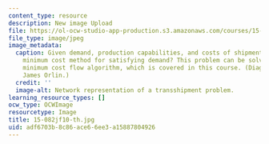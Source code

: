 ```yaml
---
content_type: resource
description: New image Upload
file: https://ol-ocw-studio-app-production.s3.amazonaws.com/courses/15-082j-network-optimization-fall-2010/adf6703b8c86ace66ee3a15887804926_15-082jf10-th.jpg
file_type: image/jpeg
image_metadata:
  caption: Given demand, production capabilities, and costs of shipment, what is the
    minimum cost method for satisfying demand? This problem can be solved using a
    minimum cost flow algorithm, which is covered in this course. (Diagram by Prof.
    James Orlin.)
  credit: ''
  image-alt: Network representation of a transshipment problem.
learning_resource_types: []
ocw_type: OCWImage
resourcetype: Image
title: 15-082jf10-th.jpg
uid: adf6703b-8c86-ace6-6ee3-a15887804926
---
```

